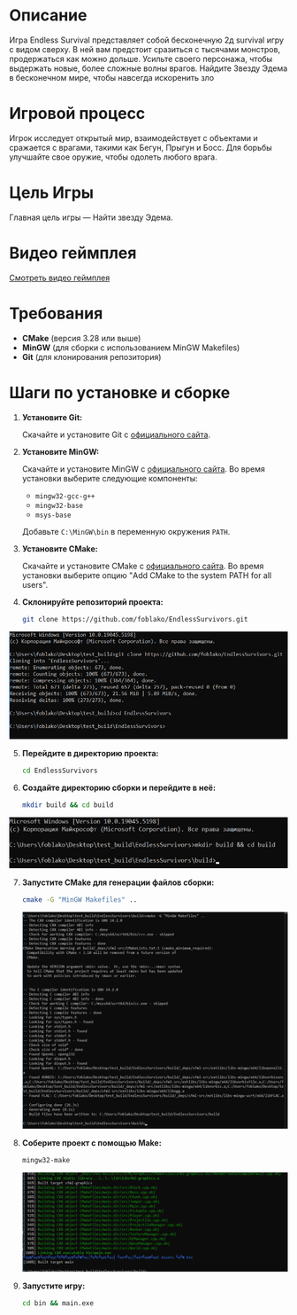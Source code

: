 # Описание

Игра Endless Survival представляет собой бесконечную 2д survival игру с видом
сверху. В ней вам предстоит сразиться с тысячами монстров, продержаться как
можно дольше. Усильте своего персонажа, чтобы выдержать новые, более
сложные волны врагов. Найдите Звезду Эдема в бесконечном мире, чтобы
навсегда искоренить зло

# Игровой процесс

Игрок исследует открытый мир, взаимодействует с объектами и сражается с врагами, такими как Бегун, Прыгун и Босс. Для борьбы улучшайте свое оружие, чтобы одолеть любого врага.

# Цель Игры

Главная цель игры — Найти звезду Эдема.

# Видео геймплея

[Смотреть видео геймплея](https://drive.google.com/file/d/1C4JgXZqDNDg44YZvI_N_0jWcBCTyWuN9/view?usp=sharing)


# Требования

- **CMake** (версия 3.28 или выше)
- **MinGW** (для сборки с использованием MinGW Makefiles)
- **Git** (для клонирования репозитория)


# Шаги по установке и сборке

1. **Установите Git:**

   Скачайте и установите Git с [официального сайта](https://git-scm.com/download/win).

2. **Установите MinGW:**

   Скачайте и установите MinGW с [официального сайта](https://sourceforge.net/projects/mingw/). Во время установки выберите следующие компоненты:
   - `mingw32-gcc-g++`
   - `mingw32-base`
   - `msys-base`

   Добавьте `C:\MinGW\bin` в переменную окружения `PATH`.

3. **Установите CMake:**

   Скачайте и установите CMake с [официального сайта](https://cmake.org/download/). Во время установки выберите опцию "Add CMake to the system PATH for all users".


4. **Склонируйте репозиторий проекта:**

   ```sh
   git clone https://github.com/foblako/EndlessSurvivors.git
   ```
![Вывод должен выглядеть примерно так:](image.png)

5. **Перейдите в директорию проекта:**

   ```sh
   cd EndlessSurvivors
   ```

6. **Создайте директорию сборки и перейдите в неё:**

   ```sh
   mkdir build && cd build
   ```
![В результате мы в папке проекта, осталось собрать игру](image-1.png)

7. **Запустите CMake для генерации файлов сборки:**

   ```sh
   cmake -G "MinGW Makefiles" ..
   ```

   ![Отлично, проект сконфигурирован](image-2.png)

8. **Соберите проект с помощью Make:**

   ```sh
   mingw32-make
   ```

   ![Успешная сборка игры должна дойти до 100% и завершиться](image-3.png)

9. **Запустите игру:**

   ```sh
   cd bin && main.exe
   ```